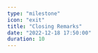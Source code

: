 ```yaml
---
type: "milestone"
icon: "exit"
title: "Closing Remarks"
date: "2022-12-18 17:50:00"
duration: 10
---
```

